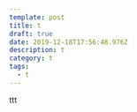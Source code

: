```yaml
---
template: post
title: t
draft: true
date: 2019-12-18T17:56:48.976Z
description: t
category: t
tags:
  - t
---
```

ttt
